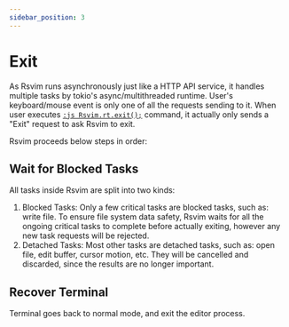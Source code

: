 ```yaml
---
sidebar_position: 3
---
```


# Exit

As Rsvim runs asynchronously just like a HTTP API service, it handles multiple tasks by tokio's async/multithreaded runtime. User's keyboard/mouse event is only one of all the requests sending to it. When user executes [`:js Rsvim.rt.exit();`](/docs/next/api/rsvim/classes/RsvimRt#exit) command, it actually only sends a "Exit" request to ask Rsvim to exit.

Rsvim proceeds below steps in order:

## Wait for Blocked Tasks

All tasks inside Rsvim are split into two kinds:

1. Blocked Tasks: Only a few critical tasks are blocked tasks, such as: write file. To ensure file system data safety, Rsvim waits for all the ongoing critical tasks to complete before actually exiting, however any new task requests will be rejected.
2. Detached Tasks: Most other tasks are detached tasks, such as: open file, edit buffer, cursor motion, etc. They will be cancelled and discarded, since the results are no longer important.

## Recover Terminal

Terminal goes back to normal mode, and exit the editor process.
